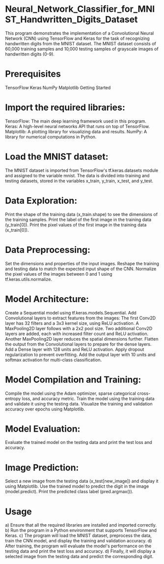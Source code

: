 # Neural_Network_Classifier_for_MNIST_Handwritten_Digits_Dataset
This program demonstrates the implementation of a Convolutional Neural Network (CNN) using TensorFlow and Keras for the task of recognizing handwritten digits from the MNIST dataset. The MNIST dataset consists of 60,000 training samples and 10,000 testing samples of grayscale images of handwritten digits (0-9). 

# Prerequisites
TensorFlow
Keras
NumPy
Matplotlib
Getting Started
# Import the required libraries:
TensorFlow: The main deep learning framework used in this program.
Keras: A high-level neural networks API that runs on top of TensorFlow.
Matplotlib: A plotting library for visualizing data and results.
NumPy: A library for numerical computations in Python.
# Load the MNIST dataset:

The MNIST dataset is imported from TensorFlow's tf.keras.datasets module and assigned to the variable mnist.
The data is divided into training and testing datasets, stored in the variables x_train, y_train, x_test, and y_test.
# Data Exploration:

Print the shape of the training data (x_train.shape) to see the dimensions of the training samples.
Print the label of the first image in the training data (y_train[0]).
Print the pixel values of the first image in the training data (x_train[0]).
# Data Preprocessing:

Set the dimensions and properties of the input images.
Reshape the training and testing data to match the expected input shape of the CNN.
Normalize the pixel values of the images between 0 and 1 using tf.keras.utils.normalize.
# Model Architecture:

Create a Sequential model using tf.keras.models.Sequential.
Add Convolutional layers to extract features from the images:
The first Conv2D layer has 32 filters and a 3x3 kernel size, using ReLU activation.
A MaxPooling2D layer follows with a 2x2 pool size.
Two additional Conv2D layers are added, each with increased filter count and ReLU activation.
Another MaxPooling2D layer reduces the spatial dimensions further.
Flatten the output from the Convolutional layers to prepare for the dense layers.
Add a Dense layer with 128 units and ReLU activation.
Apply dropout regularization to prevent overfitting.
Add the output layer with 10 units and softmax activation for multi-class classification.
# Model Compilation and Training:

Compile the model using the Adam optimizer, sparse categorical cross-entropy loss, and accuracy metric.
Train the model using the training data and validate it using the testing data.
Visualize the training and validation accuracy over epochs using Matplotlib.
# Model Evaluation:

Evaluate the trained model on the testing data and print the test loss and accuracy.
# Image Prediction:

Select a new image from the testing data (x_test[new_image]) and display it using Matplotlib.
Use the trained model to predict the digit in the image (model.predict).
Print the predicted class label (pred.argmax()).

# Usage
a) Ensure that all the required libraries are installed and imported correctly.
b) Run the program in a Python environment that supports TensorFlow and Keras.
c) The program will load the MNIST dataset, preprocess the data, train the CNN model, and display the training and validation accuracy.
d) After training, the program will evaluate the model's performance on the testing data and print the test loss and accuracy.
d) Finally, it will display a selected image from the testing data and predict the corresponding digit.  
